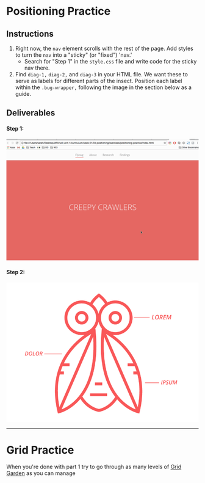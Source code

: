 # Positioning Practice

## Instructions

1. Right now, the `nav` element scrolls with the rest of the page. Add styles to turn the `nav` into a "sticky" (or "fixed") 'nav.' 
	- Search for "Step 1" in the `style.css` file and write code for the sticky nav there.
2. Find `diag-1,` `diag-2,` and `diag-3` in your HTML file. We want these to serve as labels for different parts of the insect. Position each label within the `.bug-wrapper,` following the image in the section below as a guide.


## Deliverables

#### Step 1:

![](assets/part_1.gif)

#### Step 2:

![](assets/part_2.png)

---
# Grid Practice

When you're done with part 1 try to go through as many levels of [Grid Garden](https://cssgridgarden.com/) as you can manage